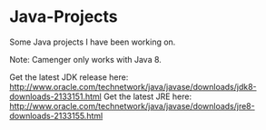 Java-Projects
=============

Some Java projects I have been working on.

Note: Camenger only works with Java 8.

Get the latest JDK release here: http://www.oracle.com/technetwork/java/javase/downloads/jdk8-downloads-2133151.html
Get the latest JRE here: http://www.oracle.com/technetwork/java/javase/downloads/jre8-downloads-2133155.html